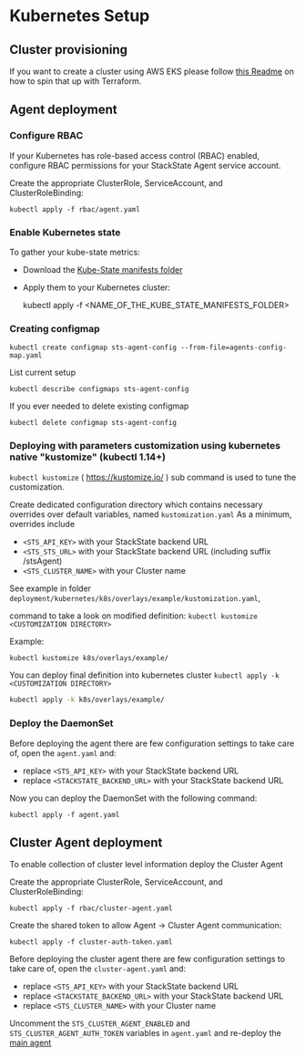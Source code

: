 # Kubernetes Setup

## Cluster provisioning

If you want to create a cluster using AWS EKS please follow [this Readme](aws-eks/tf-cluster/README.md) on how to spin that up with Terraform.

## Agent deployment

### Configure RBAC

If your Kubernetes has role-based access control (RBAC) enabled, configure RBAC permissions for your StackState Agent service account.

Create the appropriate ClusterRole, ServiceAccount, and ClusterRoleBinding:

    kubectl apply -f rbac/agent.yaml

### Enable Kubernetes state

To gather your kube-state metrics:
* Download the [Kube-State manifests folder](https://github.com/kubernetes/kube-state-metrics/tree/master/kubernetes)
* Apply them to your Kubernetes cluster:


    kubectl apply -f <NAME_OF_THE_KUBE_STATE_MANIFESTS_FOLDER>

### Creating configmap

```
kubectl create configmap sts-agent-config --from-file=agents-config-map.yaml
```

List current setup

```
kubectl describe configmaps sts-agent-config
```

If you ever needed to delete existing configmap

```
kubectl delete configmap sts-agent-config
```

### Deploying with parameters customization using kubernetes native "kustomize" (kubectl 1.14+)

`kubectl kustomize` ( https://kustomize.io/ ) sub command is used to tune the customization.

Create dedicated configuration directory which contains necessary overrides over default variables, named `kustomization.yaml`
As a minimum, overrides include

* `<STS_API_KEY>` with your StackState backend URL
* `<STS_STS_URL>` with your StackState backend URL (including suffix /stsAgent)
* `<STS_CLUSTER_NAME>` with your Cluster name

See example in folder `deployment/kubernetes/k8s/overlays/example/kustomization.yaml`,

command to take a look on modified definition: `kubectl kustomize <CUSTOMIZATION DIRECTORY>`

Example:

```sh
kubectl kustomize k8s/overlays/example/
```

You can deploy final definition into kubernetes cluster `kubectl apply -k <CUSTOMIZATION DIRECTORY>`

```sh
kubectl apply -k k8s/overlays/example/
```

### Deploy the DaemonSet

Before deploying the agent there are few configuration settings to take care of, open the `agent.yaml` and:

* replace `<STS_API_KEY>` with your StackState backend URL
* replace `<STACKSTATE_BACKEND_URL>` with your StackState backend URL

Now you can deploy the DaemonSet with the following command:


    kubectl apply -f agent.yaml

## Cluster Agent deployment

To enable collection of cluster level information deploy the Cluster Agent

Create the appropriate ClusterRole, ServiceAccount, and ClusterRoleBinding:

    kubectl apply -f rbac/cluster-agent.yaml

Create the shared token to allow Agent -> Cluster Agent communication:

    kubectl apply -f cluster-auth-token.yaml

Before deploying the cluster agent there are few configuration settings to take care of, open the `cluster-agent.yaml` and:

* replace `<STS_API_KEY>` with your StackState backend URL
* replace `<STACKSTATE_BACKEND_URL>` with your StackState backend URL
* replace `<STS_CLUSTER_NAME>` with your Cluster name

Uncomment the `STS_CLUSTER_AGENT_ENABLED` and `STS_CLUSTER_AGENT_AUTH_TOKEN` variables in `agent.yaml` and re-deploy the [main agent](#agent-deployment)
